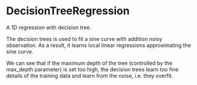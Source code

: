 # DecisionTreeRegression

A 1D regression with decision tree.

The decision trees is used to fit a sine curve with addition noisy observation. As a result, it learns local linear regressions approximating the sine curve.

We can see that if the maximum depth of the tree (controlled by the max_depth parameter) is set too high, the decision trees learn too fine details of the training data and learn from the noise, i.e. they overfit.


